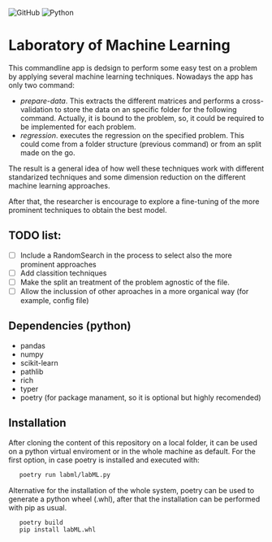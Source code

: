 ![GitHub](https://img.shields.io/github/license/ennanco/MIA_ML1?style=flat-square) ![Python](https://img.shields.io/badge/Python-1.7.2-blue?logo=Python)
# Laboratory of Machine Learning

This commandline app is dedsign to perform some easy test on a problem by applying several machine learning techniques. Nowadays the app has only two command:
- *prepare-data*. This extracts the different matrices and performs a cross-validation to store the data on an specific folder for the following command. Actually, it is bound to the problem, so, it could be required to be implemented for each problem.
- *regression*. executes the regression on the specified problem. This could come from a folder structure (previous command) or from an split made on the go.

The result is a general idea of how well these techniques work with different standarized techniques and some dimension reduction on the different machine learning approaches.

After that, the researcher is encourage to explore a fine-tuning of the more prominent techniques to obtain the best model.

## TODO list:
* [ ] Include a RandomSearch in the process to select also the more prominent approaches
* [ ] Add classition techniques
* [ ] Make the split an treatment of the problem agnostic of the file.
* [ ] Allow the inclussion of other aproaches in a more organical way (for example, config file)

## Dependencies (python)
* pandas
* numpy
* scikit-learn
* pathlib
* rich
* typer
* poetry (for package manament, so it is optional but highly recomended)

## Installation
After cloning the content of this repository on a local folder, it can be used on a python virtual enviroment or in the whole machine as default. For the first option, in case poetry is installed and executed with:

```bash
   poetry run labml/labML.py
```
Alternative for the installation of the whole system, poetry can be used to generate a python wheel (.whl), after that the installation can be performed with pip as usual.
```bash
   poetry build
   pip install labML.whl
```
